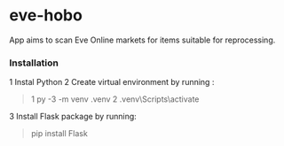 # eve-hobo
App aims to scan Eve Online markets for items suitable for reprocessing.

### Installation

1 Instal Python
2 Create virtual environment by running :

> 1 py -3 -m venv .venv
> 2 .venv\Scripts\activate

3 Install Flask package by running: 
> pip install Flask
